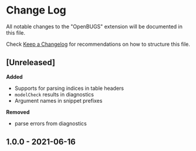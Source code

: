 # Change Log

All notable changes to the "OpenBUGS" extension will be documented in this file.

Check [Keep a Changelog](http://keepachangelog.com/) for recommendations on how to structure this file.

## [Unreleased]

__Added__

- Supports for parsing indices in table headers
- `modelCheck` results in diagnostics
- Argument names in snippet prefixes

__Removed__

- parse errors from diagnostics

## 1.0.0 - 2021-06-16
